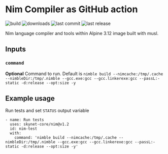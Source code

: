 # Nim Compiler as GitHub action

![build](https://img.shields.io/github/workflow/status/skynet-core/nim/main?style=for-the-badge)
![downloads](https://img.shields.io/github/downloads/skynet-core/nim/total?style=for-the-badge)
![last commit](https://img.shields.io/github/last-commit/skynet-core/nim?style=for-the-badge)
![last release](https://img.shields.io/github/release-date/skynet-core/nim?color=red&logoColor=green&style=for-the-badge)

Nim language compiler and tools within Alpine 3.12 image built with musl.

## Inputs

### `command`

**Optional** Command to run. Default is `nimble build --nimcache:/tmp/.cache --nimbleDir:/tmp/.nimble --gcc.exe:gcc --gcc.linkerexe:gcc --passL:-static -d:release --opt:size -y`

## Example usage

Run tests and set `STATUS` output variable

    - name: Run tests
      uses: skynet-core/nim@v1.2
      id: nim-test
      with:
        command: 'nimble build --nimcache:/tmp/.cache --nimbleDir:/tmp/.nimble --gcc.exe:gcc --gcc.linkerexe:gcc --passL:-static -d:release --opt:size -y'